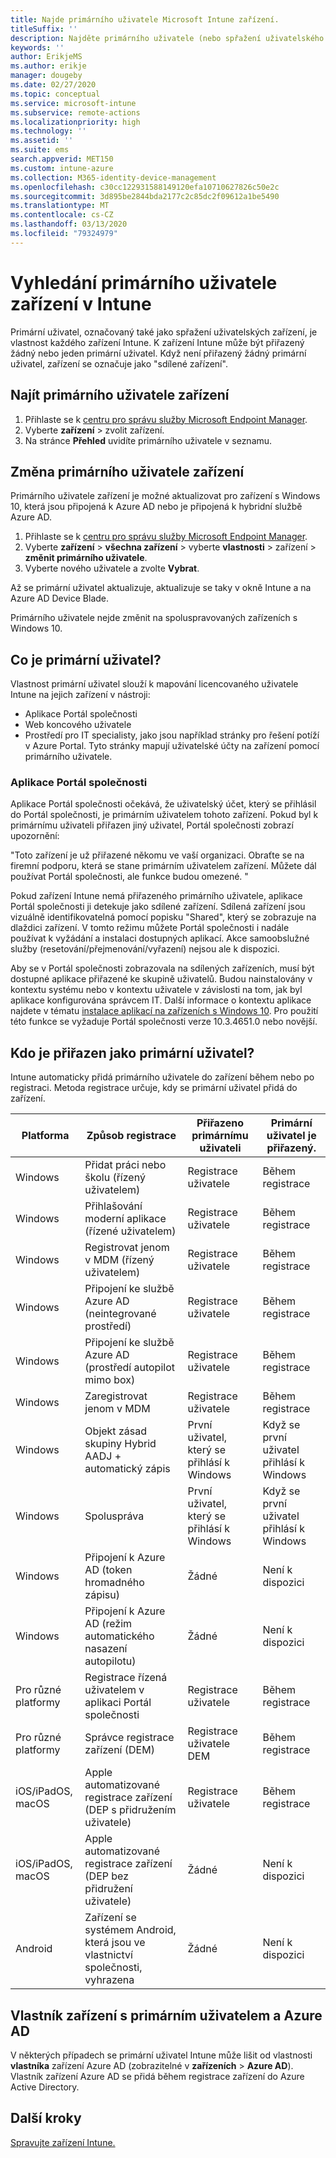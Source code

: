 ```yaml
---
title: Najde primárního uživatele Microsoft Intune zařízení.
titleSuffix: ''
description: Najděte primárního uživatele (nebo spřažení uživatelského zařízení) zařízení Intune.
keywords: ''
author: ErikjeMS
ms.author: erikje
manager: dougeby
ms.date: 02/27/2020
ms.topic: conceptual
ms.service: microsoft-intune
ms.subservice: remote-actions
ms.localizationpriority: high
ms.technology: ''
ms.assetid: ''
ms.suite: ems
search.appverid: MET150
ms.custom: intune-azure
ms.collection: M365-identity-device-management
ms.openlocfilehash: c30cc122931588149120efa10710627826c50e2c
ms.sourcegitcommit: 3d895be2844bda2177c2c85dc2f09612a1be5490
ms.translationtype: MT
ms.contentlocale: cs-CZ
ms.lasthandoff: 03/13/2020
ms.locfileid: "79324979"
---
```

# <a name="find-the-primary-user-of-an-intune-device"></a>Vyhledání primárního uživatele zařízení v Intune

Primární uživatel, označovaný také jako spřažení uživatelských zařízení, je vlastnost každého zařízení Intune. K zařízení Intune může být přiřazený žádný nebo jeden primární uživatel. Když není přiřazený žádný primární uživatel, zařízení se označuje jako "sdílené zařízení".

## <a name="find-a-devices-primary-user"></a>Najít primárního uživatele zařízení

1. Přihlaste se k [centru pro správu služby Microsoft Endpoint Manager](https://go.microsoft.com/fwlink/?linkid=2109431).
2. Vyberte **zařízení** > zvolit zařízení.
3. Na stránce **Přehled** uvidíte primárního uživatele v seznamu.

## <a name="change-a-devices-primary-user"></a>Změna primárního uživatele zařízení

Primárního uživatele zařízení je možné aktualizovat pro zařízení s Windows 10, která jsou připojená k Azure AD nebo je připojená k hybridní službě Azure AD.

1. Přihlaste se k [centru pro správu služby Microsoft Endpoint Manager](https://go.microsoft.com/fwlink/?linkid=2109431).
2. Vyberte **zařízení** > **všechna zařízení** > vyberte **vlastnosti** > zařízení > **změnit primárního uživatele**.
3. Vyberte nového uživatele a zvolte **Vybrat**.

Až se primární uživatel aktualizuje, aktualizuje se taky v okně Intune a na Azure AD Device Blade.

Primárního uživatele nejde změnit na spoluspravovaných zařízeních s Windows 10.


## <a name="what-is-the-primary-user"></a>Co je primární uživatel?
Vlastnost primární uživatel slouží k mapování licencovaného uživatele Intune na jejich zařízení v nástroji:
- Aplikace Portál společnosti
- Web koncového uživatele
- Prostředí pro IT specialisty, jako jsou například stránky pro řešení potíží v Azure Portal. Tyto stránky mapují uživatelské účty na zařízení pomocí primárního uživatele. 

### <a name="company-portal-app"></a>Aplikace Portál společnosti
Aplikace Portál společnosti očekává, že uživatelský účet, který se přihlásil do Portál společnosti, je primárním uživatelem tohoto zařízení. Pokud byl k primárnímu uživateli přiřazen jiný uživatel, Portál společnosti zobrazí upozornění:

"Toto zařízení je už přiřazené někomu ve vaší organizaci. Obraťte se na firemní podporu, která se stane primárním uživatelem zařízení. Můžete dál používat Portál společnosti, ale funkce budou omezené. "

Pokud zařízení Intune nemá přiřazeného primárního uživatele, aplikace Portál společnosti ji detekuje jako sdílené zařízení. Sdílená zařízení jsou vizuálně identifikovatelná pomocí popisku "Shared", který se zobrazuje na dlaždici zařízení. V tomto režimu můžete Portál společnosti i nadále používat k vyžádání a instalaci dostupných aplikací. Akce samoobslužné služby (resetování/přejmenování/vyřazení) nejsou ale k dispozici.  

Aby se v Portál společnosti zobrazovala na sdílených zařízeních, musí být dostupné aplikace přiřazené ke skupině uživatelů. Budou nainstalovány v kontextu systému nebo v kontextu uživatele v závislosti na tom, jak byl aplikace konfigurována správcem IT. Další informace o kontextu aplikace najdete v tématu [instalace aplikací na zařízeních s Windows 10](../apps/apps-windows-10-app-deploy.md). Pro použití této funkce se vyžaduje Portál společnosti verze 10.3.4651.0 nebo novější.


## <a name="who-is-assigned-as-the-primary-user"></a>Kdo je přiřazen jako primární uživatel?
Intune automaticky přidá primárního uživatele do zařízení během nebo po registraci. Metoda registrace určuje, kdy se primární uživatel přidá do zařízení.

| Platforma | Způsob registrace | Přiřazeno primárnímu uživateli | Primární uživatel je přiřazený. |
| ---- | ---- | ---- | ---- |
| Windows | Přidat práci nebo školu (řízený uživatelem) | Registrace uživatele | Během registrace |   
| Windows | Přihlašování moderní aplikace (řízené uživatelem) | Registrace uživatele | Během registrace | 
| Windows | Registrovat jenom v MDM (řízený uživatelem) | Registrace uživatele | Během registrace | 
| Windows | Připojení ke službě Azure AD (neintegrované prostředí) | Registrace uživatele | Během registrace | 
| Windows | Připojení ke službě Azure AD (prostředí autopilot mimo box) | Registrace uživatele | Během registrace | 
| Windows | Zaregistrovat jenom v MDM | Registrace uživatele | Během registrace | 
| Windows | Objekt zásad skupiny Hybrid AADJ + automatický zápis | První uživatel, který se přihlásí k Windows | Když se první uživatel přihlásí k Windows| 
| Windows | Spoluspráva | První uživatel, který se přihlásí k Windows | Když se první uživatel přihlásí k Windows | 
| Windows | Připojení k Azure AD (token hromadného zápisu) | Žádné | Není k dispozici | 
| Windows | Připojení k Azure AD (režim automatického nasazení autopilotu) | Žádné | Není k dispozici | 
| Pro různé platformy | Registrace řízená uživatelem v aplikaci Portál společnosti | Registrace uživatele | Během registrace |
| Pro různé platformy | Správce registrace zařízení (DEM) | Registrace uživatele DEM | Během registrace |
| iOS/iPadOS, macOS | Apple automatizované registrace zařízení (DEP s přidružením uživatele) | Registrace uživatele | Během registrace |
| iOS/iPadOS, macOS | Apple automatizované registrace zařízení (DEP bez přidružení uživatele) | Žádné | Není k dispozici |
| Android | Zařízení se systémem Android, která jsou ve vlastnictví společnosti, vyhrazena | Žádné | Není k dispozici |

## <a name="primary-user-and-azure-ad-device-owner"></a>Vlastník zařízení s primárním uživatelem a Azure AD
V některých případech se primární uživatel Intune může lišit od vlastnosti **vlastníka** zařízení Azure AD (zobrazitelné v **zařízeních** > **Azure AD**). Vlastník zařízení Azure AD se přidá během registrace zařízení do Azure Active Directory.

## <a name="next-steps"></a>Další kroky
[Spravujte zařízení Intune.](device-management.md)

